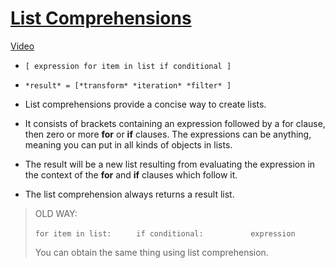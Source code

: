 # [List Comprehensions](https://www.pythonforbeginners.com/basics/list-comprehensions-in-python)

[Video](https://www.youtube.com/watch?v=AhSvKGTh28Q)


- `[ expression for item in list if conditional ]`

- `*result* = [*transform* *iteration* *filter* ]`


- List comprehensions provide a concise way to create lists.
- It consists of brackets containing an expression followed by a for clause, then zero or more **for** or **if** clauses. The expressions can be anything, meaning you can
put in all kinds of objects in lists.
- The result will be a new list resulting from evaluating the expression in the context of the **for** and **if** clauses which follow it.
- The list comprehension always returns a result list.

> OLD WAY: 
>
> `for item in list:`
`      if conditional: `
`           expression `
>
> You can obtain the same thing using list comprehension.



